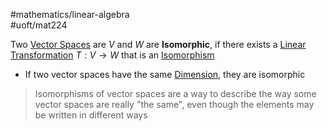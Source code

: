 #mathematics/linear-algebra  
#uoft/mat224 

Two [Vector Spaces](Vector%20Space.md) are $V$ and $W$ are **Isomorphic**, if there exists a [Linear Transformation](../MAT223%20Notes/Linear%20Transformation.md) $T:V\rightarrow W$ that is an [Isomorphism](Isomorphism.md)
- If two vector spaces have the same [Dimension](../MAT223%20Notes/Dimension.md), they are isomorphic

>Isomorphisms of vector spaces are a way to describe the way some vector spaces are really "the same", even though the elements may be written in different ways 